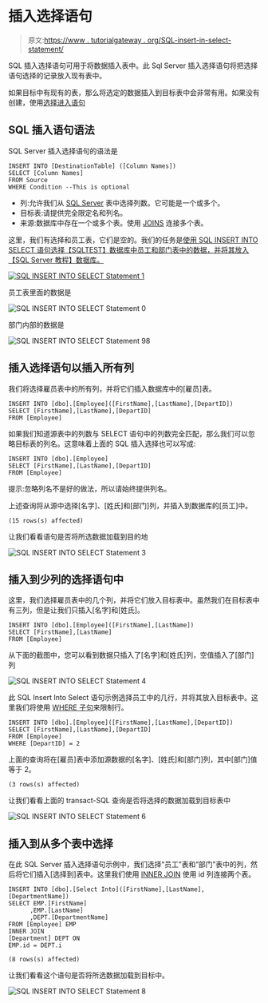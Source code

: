 # 插入选择语句

> 原文:[https://www . tutorialgateway . org/SQL-insert-in-select-statement/](https://www.tutorialgateway.org/sql-insert-into-select-statement/)

SQL 插入选择语句可用于将数据插入表中。此 Sql Server 插入选择语句将把选择语句选择的记录放入现有表中。

如果目标中有现有的表，那么将选定的数据插入到目标表中会非常有用。如果没有创建，使用[选择进入语句](https://www.tutorialgateway.org/sql-select-into-statement/)

## SQL 插入语句语法

SQL Server 插入选择语句的语法是

```
INSERT INTO [DestinationTable] ([Column Names])
SELECT [Column Names]
FROM Source
WHERE Condition --This is optional
```

*   列:允许我们从 [SQL Server](https://www.tutorialgateway.org/sql/) 表中选择列数。它可能是一个或多个。
*   目标表:请提供完全限定名和列名。
*   来源:数据库中存在一个或多个表。使用 [JOINS](https://www.tutorialgateway.org/sql-joins/) 连接多个表。

这里，我们有选择和员工表，它们是空的。我们的任务是[使用 SQL INSERT INTO SELECT 语句选择【SQLTEST】数据库中员工和部门表中的数据，并将其放入【SQL Server 教程】数据库。](https://www.tutorialgateway.org/sql-select-statement/)

[![SQL INSERT INTO SELECT Statement 1](img/05d853878e3274a87b5dfcfcff3a435e.png)](https://www.tutorialgateway.org/sql-select-statement/)

员工表里面的数据是

![SQL INSERT INTO SELECT Statement 0](img/0818dbcbb8a8dbe7dd9cff0fa2bed373.png)

部门内部的数据是

![SQL INSERT INTO SELECT Statement 98](img/aff47d2ce5cff6a22067a68da5303b1c.png)

## 插入选择语句以插入所有列

我们将选择雇员表中的所有列，并将它们插入数据库中的[雇员]表。

```
INSERT INTO [dbo].[Employee]([FirstName],[LastName],[DepartID])
SELECT [FirstName],[LastName],[DepartID]
FROM [Employee]
```

如果我们知道源表中的列数与 SELECT 语句中的列数完全匹配，那么我们可以忽略目标表的列名。这意味着上面的 SQL 插入选择也可以写成:

```
INSERT INTO [dbo].[Employee]
SELECT [FirstName],[LastName],[DepartID]
FROM [Employee]
```

提示:忽略列名不是好的做法，所以请始终提供列名。

上述查询将从源中选择[名字]、[姓氏]和[部门]列，并插入到数据库的[员工]中。

```
(15 rows(s) affected)
```

让我们看看语句是否将所选数据加载到目的地

![SQL INSERT INTO SELECT Statement 3](img/d589a1db6d693ebac9756419e007a9a2.png)

## 插入到少列的选择语句中

这里，我们选择雇员表中的几个列，并将它们放入目标表中。虽然我们在目标表中有三列，但是让我们只插入[名字]和[姓氏]。

```
INSERT INTO [dbo].[Employee]([FirstName],[LastName])
SELECT [FirstName],[LastName]
FROM [Employee]
```

从下面的截图中，您可以看到数据只插入了[名字]和[姓氏]列，空值插入了[部门]列

![SQL INSERT INTO SELECT Statement 4](img/9f2c6895847a15180f6d5b04ccb82e3a.png)

此 SQL Insert Into Select 语句示例选择员工中的几行，并将其放入目标表中。这里我们将使用 [WHERE 子句](https://www.tutorialgateway.org/sql-where-clause/)来限制行。

```
INSERT INTO [dbo].[Employee]([FirstName],[LastName],[DepartID])
SELECT [FirstName],[LastName],[DepartID]
FROM [Employee]
WHERE [DepartID] = 2
```

上面的查询将在[雇员]表中添加源数据的[名字]、[姓氏]和[部门]列，其中[部门]值等于 2。

```
(3 rows(s) affected)
```

让我们看看上面的 transact-SQL 查询是否将选择的数据加载到目标表中

![SQL INSERT INTO SELECT Statement 6](img/7026f347a0e9ebef94808c4c02a2648e.png)

## 插入到从多个表中选择

在此 SQL Server 插入选择语句示例中，我们选择“员工”表和“部门”表中的列，然后将它们插入[选择到]表中。这里我们使用 [INNER JOIN](https://www.tutorialgateway.org/sql-inner-join/) 使用 id 列连接两个表。

```
INSERT INTO [dbo].[Select Into]([FirstName],[LastName],[DepartmentName])
SELECT EMP.[FirstName]
      ,EMP.[LastName]
      ,DEPT.[DepartmentName]
FROM [Employee] EMP
INNER JOIN
[Department] DEPT ON
EMP.id = DEPT.i
```

```
(8 rows(s) affected)
```

让我们看看这个语句是否将所选数据加载到目标中。

![SQL INSERT INTO SELECT Statement 8](img/3333c22d54ff4339072020f41d247854.png)